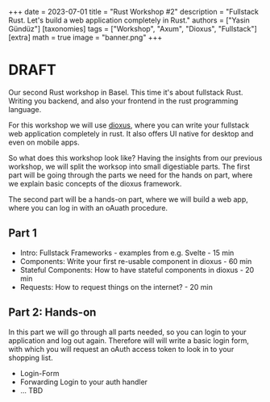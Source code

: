 +++
date = 2023-07-01
title = "Rust Workshop #2"
description = "Fullstack Rust. Let's build a web application completely in Rust."
authors = ["Yasin Gündüz"]
[taxonomies]
tags = ["Workshop", "Axum", "Dioxus", "Fullstack"]
[extra]
math = true
image = "banner.png"
+++

# DRAFT

Our second Rust workshop in Basel. This time it's about fullstack Rust. Writing you backend, and also your frontend in the rust programming language. 

For this workshop we will use [dioxus](https://dioxuslabs.com/), where you can write your fullstack web application completely in rust. It also offers UI native for desktop and even on mobile apps.

So what does this workshop look like? Having the insights from our previous workshop, we will split the worksop into small digestiable parts. The first part will be going through the parts we need for the hands on part, where we explain basic concepts of the dioxus framework. 

The second part will be a hands-on part, where we will build a web app, where you can log in with an oAuath procedure.

## Part 1

- Intro: Fullstack Frameworks - examples from e.g. Svelte - 15 min
- Components: Write your first re-usable component in dioxus - 60 min
- Stateful Components: How to have stateful components in dioxus - 20 min
- Requests: How to request things on the internet? - 20 min

## Part 2: Hands-on

In this part we will go through all parts needed, so you can login to your application and log out again. Therefore will will write a basic login form, with which you will request an oAuth access token to look in to your shopping list.


- Login-Form
- Forwarding Login to your auth handler 
- ... TBD

